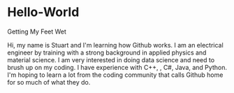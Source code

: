 # Hello-World
Getting My Feet Wet

Hi, my name is Stuart and I'm learning how Github works.  I am an electrical engineer by training with a strong background in applied physics and material science.  I am very interested in doing data science and need to brush up on my coding.  I have experience with C++, , C#, Java, and Python.  I'm hoping to learn a lot from the coding community that calls Github home for so much of what they do.

